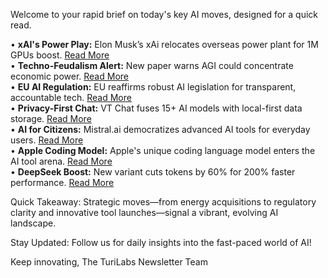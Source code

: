 Welcome to your rapid brief on today's key AI moves, designed for a quick read.

• **xAI's Power Play:** Elon Musk’s xAi relocates overseas power plant for 1M GPUs boost. [Read More](https://www.tomshardware.com/tech-industry/artificial-intelligence/elon-musk-xai-power-plant-overseas-to-power-1-million-gpus)  
• **Techno-Feudalism Alert:** New paper warns AGI could concentrate economic power. [Read More](https://arxiv.org/abs/2503.14283)  
• **EU AI Regulation:** EU reaffirms robust AI legislation for transparent, accountable tech. [Read More](https://techcrunch.com/2025/07/04/eu-says-it-will-continue-rolling-out-ai-legislation-on-schedule/)  
• **Privacy-First Chat:** VT Chat fuses 15+ AI models with local-first data storage. [Read More](https://viksit.substack.com/p/optimizing-tool-selection-for-llm)  
• **AI for Citizens:** Mistral.ai democratizes advanced AI tools for everyday users. [Read More](https://mistral.ai/news/ai-for-citizens)  
• **Apple Coding Model:** Apple's unique coding language model enters the AI tool arena. [Read More](https://9to5mac.com/2025/07/04/apple-just-released-a-weirdly-interesting-coding-language-model/)  
• **DeepSeek Boost:** New variant cuts tokens by 60% for 200% faster performance. [Read More](https://venturebeat.com/ai/holy-smokes-a-new-200-faster-deepseek-r1-0528-variant-appears-from-german-lab-tng-technology-consulting-gmbh/)

Quick Takeaway: Strategic moves—from energy acquisitions to regulatory clarity and innovative tool launches—signal a vibrant, evolving AI landscape.

Stay Updated: Follow us for daily insights into the fast-paced world of AI!

Keep innovating,
The TuriLabs Newsletter Team